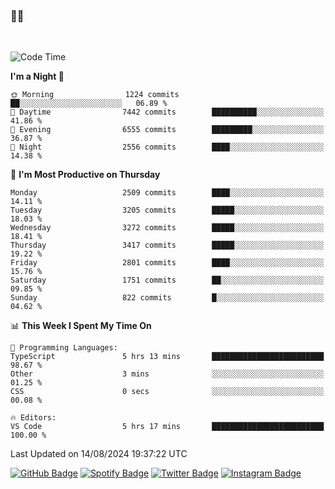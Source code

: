 ### 🤙🍺

<!-- <a href="https://github-readme-stats.vercel.app/api?username=hzak2xx&count_private=true&show_icons=true&theme=dracula">
  <img align="center" src="https://github-readme-stats.vercel.app/api?username=hzak2xx&count_private=true&show_icons=true&theme=dracula" />
</a>
</br> -->
</br>

<!--START_SECTION:waka-->
![Code Time](http://img.shields.io/badge/Code%20Time-3%2C505%20hrs%2030%20mins-blue)

**I'm a Night 🦉** 

```text
🌞 Morning                1224 commits        ██░░░░░░░░░░░░░░░░░░░░░░░   06.89 % 
🌆 Daytime                7442 commits        ██████████░░░░░░░░░░░░░░░   41.86 % 
🌃 Evening                6555 commits        █████████░░░░░░░░░░░░░░░░   36.87 % 
🌙 Night                  2556 commits        ████░░░░░░░░░░░░░░░░░░░░░   14.38 % 
```
📅 **I'm Most Productive on Thursday** 

```text
Monday                   2509 commits        ████░░░░░░░░░░░░░░░░░░░░░   14.11 % 
Tuesday                  3205 commits        █████░░░░░░░░░░░░░░░░░░░░   18.03 % 
Wednesday                3272 commits        █████░░░░░░░░░░░░░░░░░░░░   18.41 % 
Thursday                 3417 commits        █████░░░░░░░░░░░░░░░░░░░░   19.22 % 
Friday                   2801 commits        ████░░░░░░░░░░░░░░░░░░░░░   15.76 % 
Saturday                 1751 commits        ██░░░░░░░░░░░░░░░░░░░░░░░   09.85 % 
Sunday                   822 commits         █░░░░░░░░░░░░░░░░░░░░░░░░   04.62 % 
```


📊 **This Week I Spent My Time On** 

```text
💬 Programming Languages: 
TypeScript               5 hrs 13 mins       █████████████████████████   98.67 % 
Other                    3 mins              ░░░░░░░░░░░░░░░░░░░░░░░░░   01.25 % 
CSS                      0 secs              ░░░░░░░░░░░░░░░░░░░░░░░░░   00.08 % 

🔥 Editors: 
VS Code                  5 hrs 17 mins       █████████████████████████   100.00 % 
```


 Last Updated on 14/08/2024 19:37:22 UTC
<!--END_SECTION:waka-->

[![GitHub Badge](https://img.shields.io/badge/GitHub-100000?style=for-the-badge&logo=github&logoColor=white)](https://github.com/hzak2xx)
[![Spotify Badge](https://img.shields.io/badge/Spotify-1ED760?&style=for-the-badge&logo=spotify&logoColor=white)](https://open.spotify.com/user/uf90s6sbbh75a1mt44clkhkvf)
[![Twitter Badge](https://img.shields.io/badge/Twitter-1DA1F2?style=for-the-badge&logo=twitter&logoColor=white)](https://twitter.com/hzak2xx)
[![Instagram Badge](https://img.shields.io/badge/Instagram-E4405F?style=for-the-badge&logo=instagram&logoColor=white)](https://www.instagram.com/hzak2xx/)
